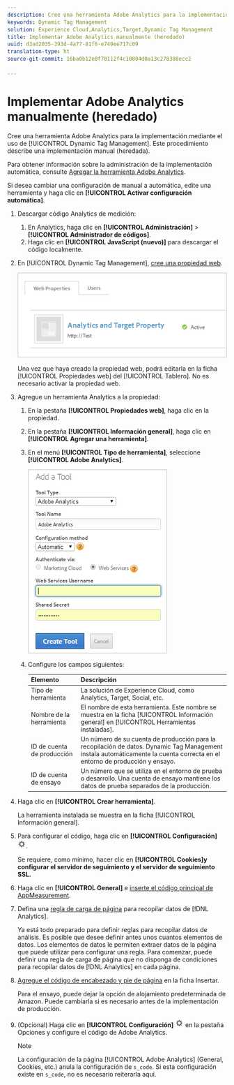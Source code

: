 ```yaml
---
description: Cree una herramienta Adobe Analytics para la implementación mediante el uso de Dynamic Tag Management. Este procedimiento describe una implementación manual (heredada).
keywords: Dynamic Tag Management
solution: Experience Cloud,Analytics,Target,Dynamic Tag Management
title: Implementar Adobe Analytics manualmente (heredado)
uuid: d3ad2035-393d-4a77-81f6-e749ee717c09
translation-type: ht
source-git-commit: 16ba0b12e0f70112f4c10804d0a13c278388ecc2

---
```



# Implementar Adobe Analytics manualmente (heredado)

Cree una herramienta Adobe Analytics para la implementación mediante el uso de [!UICONTROL Dynamic Tag Management]. Este procedimiento describe una implementación manual (heredada).

Para obtener información sobre la administración de la implementación automática, consulte [Agregar la herramienta Adobe Analytics](/help/implement/c-implement-with-dtm/c-aa-tool/analytics-dtm.md).

Si desea cambiar una configuración de manual a automática, edite una herramienta y haga clic en **[!UICONTROL Activar configuración automática]**.

1. Descargar código Analytics de medición:
   1. En Analytics, haga clic en **[!UICONTROL Administración]** &gt; **[!UICONTROL Administrador de códigos]**.
   1. Haga clic en **[!UICONTROL JavaScript (nuevo)]** para descargar el código localmente.
1. En [!UICONTROL Dynamic Tag Management], [cree una propiedad web](/help/implement/c-implement-with-dtm/t-create-web-property.md).

   ![](assets/dtm-property.png)

   Una vez que haya creado la propiedad web, podrá editarla en la ficha [!UICONTROL Propiedades web] del [!UICONTROL Tablero]. No es necesario activar la propiedad web.

1. Agregue un herramienta Analytics a la propiedad:
   1. En la pestaña **[!UICONTROL Propiedades web]**, haga clic en la propiedad.
   1. En la pestaña **[!UICONTROL Información general]**, haga clic en **[!UICONTROL Agregar una herramienta]**.
   1. En el menú **[!UICONTROL Tipo de herramienta]**, seleccione **[!UICONTROL Adobe Analytics]**.

      ![](assets/dtm-add-analytics-tool.png)

   1. Configure los campos siguientes:

      | Elemento | Descripción |
      |---|---|
      | Tipo de herramienta | La solución de Experience Cloud, como Analytics, Target, Social, etc. |
      | Nombre de la herramienta | El nombre de esta herramienta. Este nombre se muestra en la ficha [!UICONTROL Información general] en [!UICONTROL Herramientas instaladas]. |
      | ID de cuenta de producción | Un número de su cuenta de producción para la recopilación de datos. Dynamic Tag Management instala automáticamente la cuenta correcta en el entorno de producción y ensayo. |
      | ID de cuenta de ensayo | Un número que se utiliza en el entorno de prueba o desarrollo. Una cuenta de ensayo mantiene los datos de prueba separados de la producción. |

1. Haga clic en **[!UICONTROL Crear herramienta]**.

   La herramienta instalada se muestra en la ficha [!UICONTROL Información general].

1. Para configurar el código, haga clic en **[!UICONTROL Configuración]** ![](assets/settings_gear.png).

   Se requiere, como mínimo, hacer clic en **[!UICONTROL Cookies]y configurar el servidor de seguimiento y el servidor de seguimiento SSL.**

1. Haga clic en **[!UICONTROL General]** e [inserte el código principal de AppMeasurement](/help/implement/c-implement-with-dtm/c-aa-tool/t-appmeasurement-code.md).
1. Defina una [regla de carga de página](/help/implement/c-implement-with-dtm/c-rules/t-rules-create.md) para recopilar datos de [!DNL Analytics].

   Ya está todo preparado para definir reglas para recopilar datos de análisis. Es posible que desee definir antes unos cuantos elementos de datos. Los elementos de datos le permiten extraer datos de la página que puede utilizar para configurar una regla. Para comenzar, puede definir una regla de carga de página que no disponga de condiciones para recopilar datos de [!DNL Analytics] en cada página.
1. [Agregue el código de encabezado y pie de página](/help/implement/c-implement-with-dtm/c-headers-footers/t-header-footer-code.md) en la ficha Insertar.

   Para el ensayo, puede dejar la opción de alojamiento predeterminada de Amazon. Puede cambiarla si es necesario antes de la implementación de producción.
1. (Opcional) Haga clic en **[!UICONTROL Configuración]** ![](assets/settings_gear.png) en la pestaña Opciones y configure el código de Adobe Analytics.

   >[!NOTE]
   >
   >La configuración de la página [!UICONTROL Adobe Analytics] (General, Cookies, etc.) anula la configuración de `s_code`. Si esta configuración existe en `s_code`, no es necesario reiterarla aquí.

